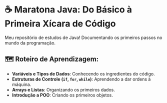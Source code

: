 # ☕ Maratona Java: Do Básico à Primeira Xícara de Código

Meu repositório de estudos de Java! Documentando os primeiros passos no mundo da programação.

## 🗺️ Roteiro de Aprendizagem:
- **Variáveis e Tipos de Dados**: Conhecendo os ingredientes do código.
- **Estruturas de Controle (`if`, `for`, `while`)**: Aprendendo a dar ordens à máquina.
- **Arrays e Listas**: Organizando os primeiros dados.
- **Introdução a POO**: Criando os primeiros objetos. 
